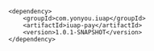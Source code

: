 	<dependency>
    	<groupId>com.yonyou.iuap</groupId>
    	<artifactId>iuap-pay</artifactId>
    	<version>1.0.1-SNAPSHOT</version>
	</dependency>
